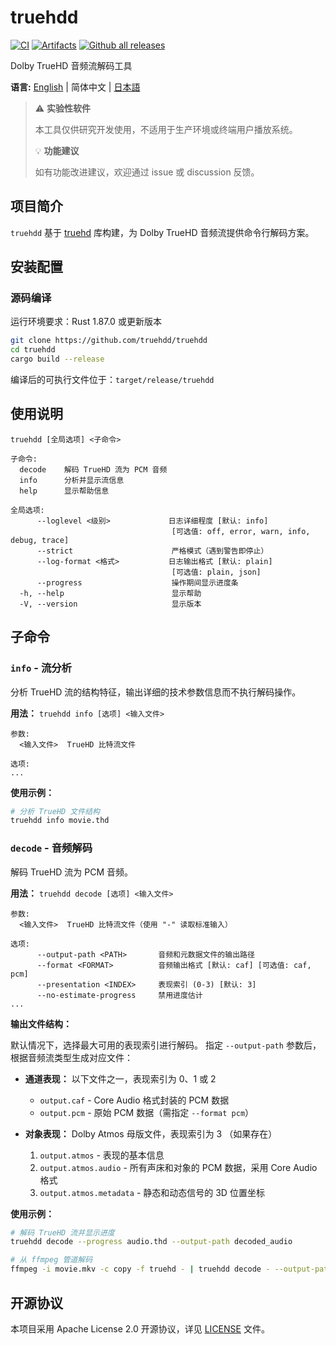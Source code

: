 # truehdd
[![CI](https://github.com/truehdd/truehdd/workflows/CI/badge.svg)](https://github.com/truehdd/truehdd/actions/workflows/ci.yml)
[![Artifacts](https://github.com/truehdd/truehdd/workflows/Artifacts/badge.svg)](https://github.com/truehdd/truehdd/actions/workflows/release.yml)
[![Github all releases](https://img.shields.io/github/downloads/truehdd/truehdd/total.svg)](https://GitHub.com/truehdd/truehdd/releases/)

Dolby TrueHD 音频流解码工具

**语言:** [English](README.md) | 简体中文 | [日本語](README.ja.md)

> ⚠️ **实验性软件** 
> 
> 本工具仅供研究开发使用，不适用于生产环境或终端用户播放系统。
> 
> 💡 **功能建议**  
> 
> 如有功能改进建议，欢迎通过 issue 或 discussion 反馈。

## 项目简介

`truehdd` 基于 [truehd](truehd/) 库构建，为 Dolby TrueHD 音频流提供命令行解码方案。

## 安装配置

### 源码编译

运行环境要求：Rust 1.87.0 或更新版本

```bash
git clone https://github.com/truehdd/truehdd
cd truehdd
cargo build --release
```

编译后的可执行文件位于：`target/release/truehdd`

## 使用说明

```
truehdd [全局选项] <子命令>

子命令:
  decode    解码 TrueHD 流为 PCM 音频
  info      分析并显示流信息
  help      显示帮助信息

全局选项:
      --loglevel <级别>             日志详细程度 [默认: info]
                                    [可选值: off, error, warn, info, debug, trace]
      --strict                      严格模式（遇到警告即停止）
      --log-format <格式>           日志输出格式 [默认: plain]
                                    [可选值: plain, json]
      --progress                    操作期间显示进度条
  -h, --help                        显示帮助
  -V, --version                     显示版本
```

## 子命令

### `info` - 流分析

分析 TrueHD 流的结构特征，输出详细的技术参数信息而不执行解码操作。

**用法：** `truehdd info [选项] <输入文件>`

```
参数:
  <输入文件>  TrueHD 比特流文件

选项:
...
```

**使用示例：**
```bash
# 分析 TrueHD 文件结构
truehdd info movie.thd
```

### `decode` - 音频解码

解码 TrueHD 流为 PCM 音频。

**用法：** `truehdd decode [选项] <输入文件>`

```
参数:
  <输入文件>  TrueHD 比特流文件（使用 "-" 读取标准输入）

选项:
      --output-path <PATH>       音频和元数据文件的输出路径
      --format <FORMAT>          音频输出格式 [默认: caf] [可选值: caf, pcm]
      --presentation <INDEX>     表现索引 (0-3) [默认: 3]
      --no-estimate-progress     禁用进度估计
...
```

**输出文件结构：**

默认情况下，选择最大可用的表现索引进行解码。
指定 `--output-path` 参数后，根据音频流类型生成对应文件：

- **通道表现：** 以下文件之一，表现索引为 0、1 或 2
  - `output.caf` - Core Audio 格式封装的 PCM 数据
  - `output.pcm` - 原始 PCM 数据（需指定 `--format pcm`）


- **对象表现：** Dolby Atmos 母版文件，表现索引为 3 （如果存在）
  1. `output.atmos` - 表现的基本信息
  2. `output.atmos.audio` - 所有声床和对象的 PCM 数据，采用 Core Audio 格式
  3. `output.atmos.metadata` - 静态和动态信号的 3D 位置坐标

**使用示例：**
```bash
# 解码 TrueHD 流并显示进度
truehdd decode --progress audio.thd --output-path decoded_audio

# 从 ffmpeg 管道解码
ffmpeg -i movie.mkv -c copy -f truehd - | truehdd decode - --output-path audio
```

## 开源协议

本项目采用 Apache License 2.0 开源协议，详见 [LICENSE](LICENSE) 文件。
